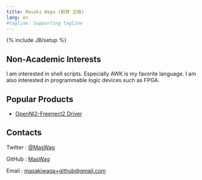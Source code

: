 ```yaml
---
title: Masaki Waga (和賀 正樹)
lang: en
#tagline: Supporting tagline
---
```

{% include JB/setup %}

Non-Academic Interests
----------------------

I am interested in shell scripts. Especially AWK is my favorite language. I am also interested in  programmable logic devices such as FPGA.

Popular Products
----------------

* [OpenNI2-Freenect2 Driver](/en/OpenNI2-Freenect2-Driver.html)

Contacts
--------

Twitter
: [@MasWag](https://twitter.com/MasWag)

GitHub
: [MasWag](https://github.com/MasWag)

Email
: [masakiwaga+github@gmail.com](mailto:masakiwaga+github@gmail.com)
